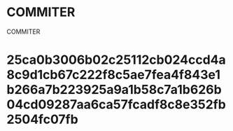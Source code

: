 # COMMITER
COMMITER






# 25ca0b3006b02c25112cb024ccd4a8c9d1cb67c222f8c5ae7fea4f843e1b266a7b223925a9a1b58c7a1b626b04cd09287aa6ca57fcadf8c8e352fb2504fc07fb
